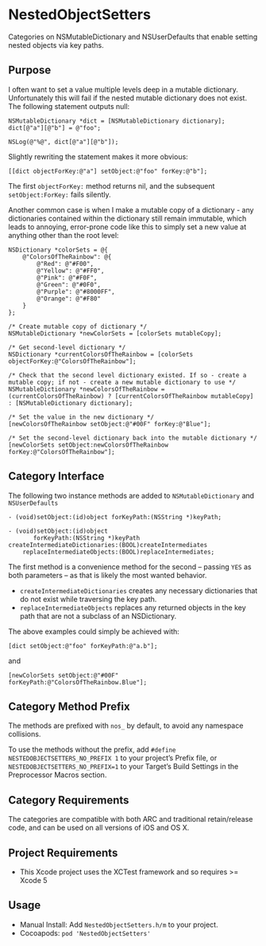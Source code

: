 NestedObjectSetters
===================

Categories on NSMutableDictionary and NSUserDefaults that enable setting nested objects via key paths.

## Purpose

I often want to set a value multiple levels deep in a mutable dictionary. Unfortunately this will fail if the nested mutable dictionary does not exist. The following statement outputs null:

```objc
NSMutableDictionary *dict = [NSMutableDictionary dictionary];
dict[@"a"][@"b"] = @"foo";

NSLog(@"%@", dict[@"a"][@"b"]);
```

Slightly rewriting the statement makes it more obvious:

```objc
[[dict objectForKey:@"a"] setObject:@"foo" forKey:@"b"];
```

The first `objectForKey:` method returns nil, and the subsequent `setObject:ForKey:` fails silently.

Another common case is when I make a mutable copy of a dictionary - any dictionaries contained within the dictionary still remain immutable, which leads to annoying, error-prone code like this to simply set a new value at anything other than the root level:

```objc
NSDictionary *colorSets = @{
	@"ColorsOfTheRainbow": @{
		@"Red": @"#F00",
		@"Yellow": @"#FF0",
		@"Pink": @"#F0F",
		@"Green": @"#0F0",
		@"Purple": @"#8000FF",
		@"Orange": @"#F80"
	}
};

/* Create mutable copy of dictionary */
NSMutableDictionary *newColorSets = [colorSets mutableCopy];

/* Get second-level dictionary */
NSDictionary *currentColorsOfTheRainbow = [colorSets objectForKey:@"ColorsOfTheRainbow"];

/* Check that the second level dictionary existed. If so - create a mutable copy; if not - create a new mutable dictionary to use */
NSMutableDictionary *newColorsOfTheRainbow = (currentColorsOfTheRainbow) ? [currentColorsOfTheRainbow mutableCopy] : [NSMutableDictionary dictionary];

/* Set the value in the new dictionary */
[newColorsOfTheRainbow setObject:@"#00F" forKey:@"Blue"];

/* Set the second-level dictionary back into the mutable dictionary */
[newColorSets setObject:newColorsOfTheRainbow forKey:@"ColorsOfTheRainbow"];

```

## Category Interface

The following two instance methods are added to `NSMutableDictionary` and `NSUserDefaults`

```objc
- (void)setObject:(id)object forKeyPath:(NSString *)keyPath;

- (void)setObject:(id)object
       forKeyPath:(NSString *)keyPath
createIntermediateDictionaries:(BOOL)createIntermediates
    replaceIntermediateObjects:(BOOL)replaceIntermediates;
```

The first method is a convenience method for the second – passing `YES` as both parameters – as that is likely the most wanted behavior.

* `createIntermediateDictionaries` creates any necessary dictionaries that do not exist while traversing the key path.
* `replaceIntermediateObjects` replaces any returned objects in the key path that are not a subclass of an NSDictionary.

The above examples could simply be achieved with:

```objc
[dict setObject:@"foo" forKeyPath:@"a.b"];
```
and

```objc
[newColorSets setObject:@"#00F" forKeyPath:@"ColorsOfTheRainbow.Blue"];
```

## Category Method Prefix

The methods are prefixed with `nos_` by default, to avoid any namespace collisions.

To use the methods without the prefix, add `#define NESTEDOBJECTSETTERS_NO_PREFIX 1` to your project’s Prefix file, or `NESTEDOBJECTSETTERS_NO_PREFIX=1` to your Target’s Build Settings in the Preprocessor Macros section.

## Category Requirements

The categories are compatible with both ARC and traditional retain/release code, and can be used on all versions of iOS and OS X.

## Project Requirements

* This Xcode project uses the XCTest framework and so requires >= Xcode 5

## Usage

* Manual Install: Add `NestedObjectSetters.h/m` to your project.
* Cocoapods: `pod 'NestedObjectSetters'`